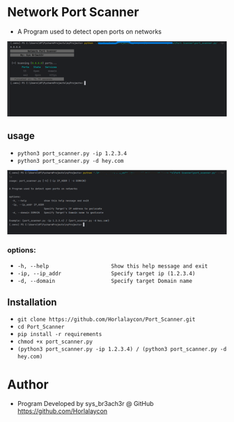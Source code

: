 # Network Port Scanner
- A Program used to detect open ports on networks

![port_scanner running](images/port_scanner_running.png)

## usage
- ```python3 port_scanner.py -ip 1.2.3.4```
- ```python3 port_scanner.py -d hey.com```

![port_scanner usage](images/port_scanner_usage.png)

### options:
- ```-h, --help            		   Show this help message and exit```
- ```-ip, --ip_addr 	   		   Specify target ip (1.2.3.4)```
- ```-d, --domain 	       		   Specify target Domain name```

## Installation
- ```git clone https://github.com/Horlalaycon/Port_Scanner.git```
- ```cd Port_Scanner```
- ```pip install -r requirements```
- ```chmod +x port_scanner.py```
- ```(python3 port_scanner.py -ip 1.2.3.4) / (python3 port_scanner.py -d hey.com)```

# Author
- Program Developed by sys_br3ach3r @ GitHub https://github.com/Horlalaycon
